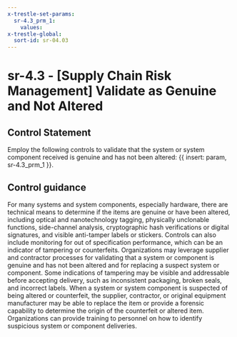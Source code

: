 ```yaml
---
x-trestle-set-params:
  sr-4.3_prm_1:
    values:
x-trestle-global:
  sort-id: sr-04.03
---
```


# sr-4.3 - \[Supply Chain Risk Management\] Validate as Genuine and Not Altered

## Control Statement

Employ the following controls to validate that the system or system component received is genuine and has not been altered: {{ insert: param, sr-4.3_prm_1 }}.

## Control guidance

For many systems and system components, especially hardware, there are technical means to determine if the items are genuine or have been altered, including optical and nanotechnology tagging, physically unclonable functions, side-channel analysis, cryptographic hash verifications or digital signatures, and visible anti-tamper labels or stickers. Controls can also include monitoring for out of specification performance, which can be an indicator of tampering or counterfeits. Organizations may leverage supplier and contractor processes for validating that a system or component is genuine and has not been altered and for replacing a suspect system or component. Some indications of tampering may be visible and addressable before accepting delivery, such as inconsistent packaging, broken seals, and incorrect labels. When a system or system component is suspected of being altered or counterfeit, the supplier, contractor, or original equipment manufacturer may be able to replace the item or provide a forensic capability to determine the origin of the counterfeit or altered item. Organizations can provide training to personnel on how to identify suspicious system or component deliveries.
